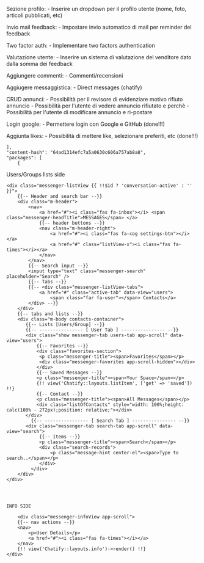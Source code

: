 <!-- EXTRAS -->

Sezione profilo:
    - Inserire un dropdown per il profilo utente (nome, foto, articoli pubblicati, etc)


Invio mail feedback:
    - Impostare invio automatico di mail per reminder del feedback

Two factor auth:
    - Implementare two factors authentication



<!-- EXTRAS DEGLI EXTRAS -->

Valutazione utente:
    - Inserire un sistema di valutazione del venditore dato dalla somma dei feedback

Aggiungere commenti:
    - Commenti/recensioni

Aggiugere messaggistica:
    - Direct messages (chatify)

CRUD annunci:
    - Possibilità per il revisore di evidenziare motivo rifiuto annuncio
    - Possibilità per l'utente di vedere annuncio rifiutato e perchè
    - Possibilità per l'utente di modificare annuncio e ri-postare



<!-- EXTRAS COMPLETATI -->

Login google:
    - Permettere login con Google e GitHub (done!!!)

Aggiunta likes:
    - Possibilità di mettere like, selezionare preferiti, etc (done!!!)









    ],
    "content-hash": "64ad1314efc7a5a0630c606a757ab8a8",
    "packages": [
        {


Users/Groups lists side

    <div class="messenger-listView {{ !!$id ? 'conversation-active' : '' }}">
        {{-- Header and search bar --}}
        <div class="m-header">
            <nav>
                <a href="#"><i class="fas fa-inbox"></i> <span class="messenger-headTitle">MESSAGES</span> </a>
                {{-- header buttons --}}
                <nav class="m-header-right">
                    <a href="#"><i class="fas fa-cog settings-btn"></i></a>
                    <a href="#" class="listView-x"><i class="fas fa-times"></i></a>
                </nav>
            </nav>
            {{-- Search input --}}
            <input type="text" class="messenger-search" placeholder="Search" />
            {{-- Tabs --}}
            {{-- <div class="messenger-listView-tabs">
                <a href="#" class="active-tab" data-view="users">
                    <span class="far fa-user"></span> Contacts</a>
            </div> --}}
        </div>
        {{-- tabs and lists --}}
        <div class="m-body contacts-container">
           {{-- Lists [Users/Group] --}}
           {{-- ---------------- [ User Tab ] ---------------- --}}
           <div class="show messenger-tab users-tab app-scroll" data-view="users">
               {{-- Favorites --}}
               <div class="favorites-section">
                <p class="messenger-title"><span>Favorites</span></p>
                <div class="messenger-favorites app-scroll-hidden"></div>
               </div>
               {{-- Saved Messages --}}
               <p class="messenger-title"><span>Your Space</span></p>
               {!! view('Chatify::layouts.listItem', ['get' => 'saved']) !!}
               {{-- Contact --}}
               <p class="messenger-title"><span>All Messages</span></p>
               <div class="listOfContacts" style="width: 100%;height: calc(100% - 272px);position: relative;"></div>
           </div>
             {{-- ---------------- [ Search Tab ] ---------------- --}}
           <div class="messenger-tab search-tab app-scroll" data-view="search">
                {{-- items --}}
                <p class="messenger-title"><span>Search</span></p>
                <div class="search-records">
                    <p class="message-hint center-el"><span>Type to search..</span></p>
                </div>
             </div>
        </div>
    </div>




    INFO SIDE

        <div class="messenger-infoView app-scroll">
        {{-- nav actions --}}
        <nav>
            <p>User Details</p>
            <a href="#"><i class="fas fa-times"></i></a>
        </nav>
        {!! view('Chatify::layouts.info')->render() !!}
    </div>
